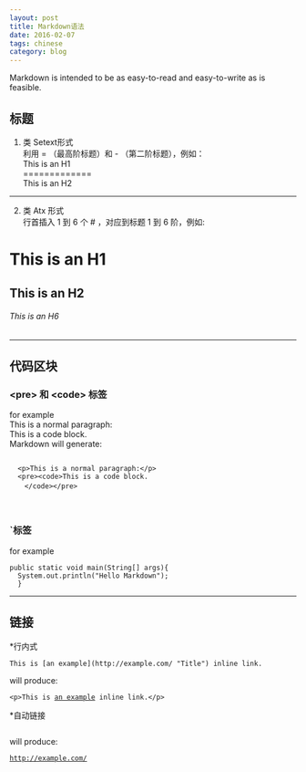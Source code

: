 ```yaml
---
layout: post
title: Markdown语法
date: 2016-02-07
tags: chinese
category: blog
---
```


Markdown is intended to be as easy-to-read and easy-to-write as is feasible.

标题
-----------

1.  类 Setext形式  
利用 = （最高阶标题）和 - （第二阶标题），例如：  
  This is an H1  
  =============  
  This is an H2  
  -------------  
2.  类 Atx 形式  
行首插入 1 到 6 个 # ，对应到标题 1 到 6 阶，例如:  
  # This is an H1  
  ## This is an H2  
  ###### This is an H6  

- - -  

代码区块
---------

### &lt;pre> 和 &lt;code> 标签  
  for example  
  This is a normal paragraph:  
  This is a code block.  
  Markdown will generate: 
  <pre><code>
  &lt;p>This is a normal paragraph:&lt;/p>  
  &lt;pre>&lt;code>This is a code block.  
　  &lt;/code>&lt;/pre></code></pre>  
　  
### `标签  
  for example
  <pre><code>public static void main(String[] args){
  System.out.println("Hello Markdown");
  }</code></pre>  
  
- - -  

链接
----
  *行内式

  <pre><code>This is [an example](http://example.com/ "Title") inline link.</code></pre>

  will produce:

  <pre><code>&lt;p>This is <a href="http://example.com/" title="Title">an example</a> inline link.&lt;/p></code></pre>

  *自动链接
  <pre><code><http://example.com/></code></pre>

  will produce:

  <pre><code><a href="http://example.com/">http://example.com/</a></code></pre>
